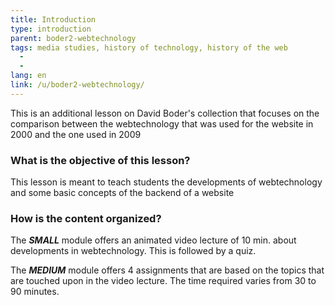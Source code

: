 ```yaml
---
title: Introduction
type: introduction
parent: boder2-webtechnology
tags: media studies, history of technology, history of the web
  -
  -
lang: en
link: /u/boder2-webtechnology/
---
```


This is an additional lesson on David Boder's collection that focuses on the comparison between the webtechnology that was used for 
the website in 2000 and the one used in 2009
<!-- more -->

### What is the objective of this lesson?

<!-- section-contents -->

This lesson is meant to teach students the developments of webtechnology and some basic concepts of the backend of a website 
<!-- section -->

### How is the content organized?

<!-- section-contents -->


The ***SMALL*** module offers an animated video lecture of 10 min. about developments in webtechnology. This is followed by a quiz.

The ***MEDIUM*** module  offers 4 assignments that are based on the topics that are touched upon in the video lecture. The time required varies from 30 to 90 minutes. 


